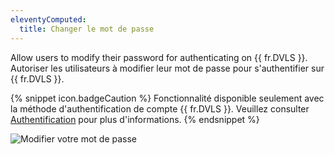 ```yaml
---
eleventyComputed:
  title: Changer le mot de passe
---
```

Allow users to modify their password for authenticating on {{ fr.DVLS }}. Autoriser les utilisateurs à modifier leur mot de passe pour s'authentifier sur {{ fr.DVLS }}.

{% snippet icon.badgeCaution %}
Fonctionnalité disponible seulement avec la méthode d'authentification de compte {{ fr.DVLS }}. Veuillez consulter [Authentification](/fr/server/web-interface/administration/configuration/server-settings/general/authentication/) pour plus d'informations.
{% endsnippet %}

![Modifier votre mot de passe](https://cdnweb.devolutions.net/docs/fr/server/ServerOp8020.png)
